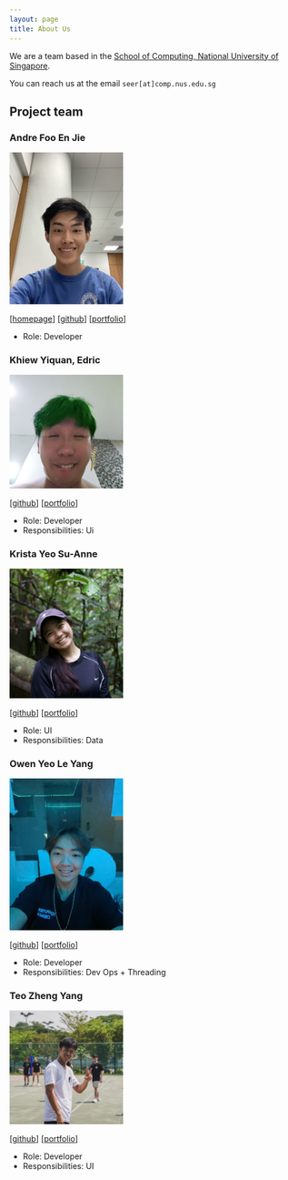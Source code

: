 ```yaml
---
layout: page
title: About Us
---
```


We are a team based in the [School of Computing, National University of Singapore](http://www.comp.nus.edu.sg).

You can reach us at the email `seer[at]comp.nus.edu.sg`

## Project team

### Andre Foo En Jie

<img src="images/andrefoo.png" width="200px">

[[homepage](http://www.comp.nus.edu.sg/~damithch)]
[[github](https://github.com/johndoe)]
[[portfolio](team/andrefoo.md)]

* Role: Developer

### Khiew Yiquan, Edric

<img src="images/lululwtv.png" width="200px">

[[github](http://github.com/lululwtv)]
[[portfolio](team/lululwtv.md)]

* Role: Developer
* Responsibilities: Ui

### Krista Yeo Su-Anne

<img src="images/kristayeo.png" width="200px">

[[github](http://github.com/kristayeo)] [[portfolio](team/kristayeo.md)]

* Role: UI
* Responsibilities: Data

### Owen Yeo Le Yang

<img src="images/owenyeo.png" width="200px">

[[github](http://github.com/owenyeo)]
[[portfolio](team/owenyeo.md)]

* Role: Developer
* Responsibilities: Dev Ops + Threading

### Teo Zheng Yang

<img src="images/teozhengyang.png" width="200px">

[[github](http://github.com/teozhengyang)]
[[portfolio](team/teozhengyang.md)]

* Role: Developer
* Responsibilities: UI
